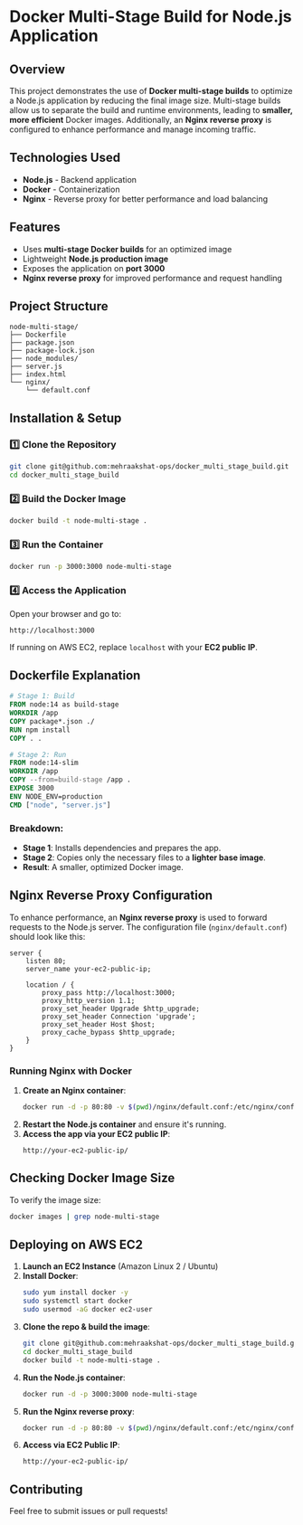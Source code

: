 # Docker Multi-Stage Build for Node.js Application

## Overview
This project demonstrates the use of **Docker multi-stage builds** to optimize a Node.js application by reducing the final image size. Multi-stage builds allow us to separate the build and runtime environments, leading to **smaller, more efficient** Docker images. Additionally, an **Nginx reverse proxy** is configured to enhance performance and manage incoming traffic.

## Technologies Used
- **Node.js** - Backend application
- **Docker** - Containerization
- **Nginx** - Reverse proxy for better performance and load balancing

## Features
- Uses **multi-stage Docker builds** for an optimized image
- Lightweight **Node.js production image**
- Exposes the application on **port 3000**
- **Nginx reverse proxy** for improved performance and request handling

## Project Structure
```
node-multi-stage/
├── Dockerfile
├── package.json
├── package-lock.json
├── node_modules/
├── server.js
├── index.html
└── nginx/
    └── default.conf
```

## Installation & Setup

### 1️⃣ Clone the Repository
```sh
git clone git@github.com:mehraakshat-ops/docker_multi_stage_build.git
cd docker_multi_stage_build
```

### 2️⃣ Build the Docker Image
```sh
docker build -t node-multi-stage .
```

### 3️⃣ Run the Container
```sh
docker run -p 3000:3000 node-multi-stage
```

### 4️⃣ Access the Application
Open your browser and go to:
```
http://localhost:3000
```
If running on AWS EC2, replace `localhost` with your **EC2 public IP**.

## Dockerfile Explanation
```Dockerfile
# Stage 1: Build
FROM node:14 as build-stage
WORKDIR /app
COPY package*.json ./
RUN npm install
COPY . .

# Stage 2: Run
FROM node:14-slim
WORKDIR /app
COPY --from=build-stage /app .
EXPOSE 3000
ENV NODE_ENV=production
CMD ["node", "server.js"]
```
### Breakdown:
- **Stage 1**: Installs dependencies and prepares the app.
- **Stage 2**: Copies only the necessary files to a **lighter base image**.
- **Result**: A smaller, optimized Docker image.

## Nginx Reverse Proxy Configuration
To enhance performance, an **Nginx reverse proxy** is used to forward requests to the Node.js server. The configuration file (`nginx/default.conf`) should look like this:

```nginx
server {
    listen 80;
    server_name your-ec2-public-ip;

    location / {
        proxy_pass http://localhost:3000;
        proxy_http_version 1.1;
        proxy_set_header Upgrade $http_upgrade;
        proxy_set_header Connection 'upgrade';
        proxy_set_header Host $host;
        proxy_cache_bypass $http_upgrade;
    }
}
```

### Running Nginx with Docker
1. **Create an Nginx container**:
   ```sh
   docker run -d -p 80:80 -v $(pwd)/nginx/default.conf:/etc/nginx/conf.d/default.conf nginx
   ```
2. **Restart the Node.js container** and ensure it's running.
3. **Access the app via your EC2 public IP**:
   ```
   http://your-ec2-public-ip/
   ```

## Checking Docker Image Size
To verify the image size:
```sh
docker images | grep node-multi-stage
```

## Deploying on AWS EC2
1. **Launch an EC2 Instance** (Amazon Linux 2 / Ubuntu)
2. **Install Docker**:
   ```sh
   sudo yum install docker -y
   sudo systemctl start docker
   sudo usermod -aG docker ec2-user
   ```
3. **Clone the repo & build the image**:
   ```sh
   git clone git@github.com:mehraakshat-ops/docker_multi_stage_build.git
   cd docker_multi_stage_build
   docker build -t node-multi-stage .
   ```
4. **Run the Node.js container**:
   ```sh
   docker run -d -p 3000:3000 node-multi-stage
   ```
5. **Run the Nginx reverse proxy**:
   ```sh
   docker run -d -p 80:80 -v $(pwd)/nginx/default.conf:/etc/nginx/conf.d/default.conf nginx
   ```
6. **Access via EC2 Public IP**:
   ```
   http://your-ec2-public-ip/
   ```

## Contributing
Feel free to submit issues or pull requests!

